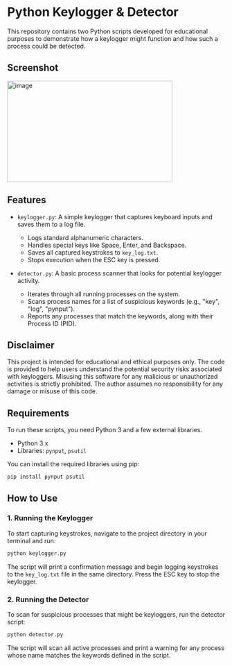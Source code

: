 # Python Keylogger & Detector

This repository contains two Python scripts developed for educational purposes to demonstrate how a keylogger might function and how such a process could be detected.

## Screenshot
<img width="381" height="233" alt="image" src="https://github.com/user-attachments/assets/14c212cd-777f-40c3-9864-752dcdfd592b" />


## Features

-   `keylogger.py`: A simple keylogger that captures keyboard inputs and saves them to a log file.
    -   Logs standard alphanumeric characters.
    -   Handles special keys like Space, Enter, and Backspace.
    -   Saves all captured keystrokes to `key_log.txt`.
    -   Stops execution when the ESC key is pressed.

-   `detector.py`: A basic process scanner that looks for potential keylogger activity.
    -   Iterates through all running processes on the system.
    -   Scans process names for a list of suspicious keywords (e.g., "key", "log", "pynput").
    -   Reports any processes that match the keywords, along with their Process ID (PID).




## Disclaimer

This project is intended for educational and ethical purposes only. The code is provided to help users understand the potential security risks associated with keyloggers. Misusing this software for any malicious or unauthorized activities is strictly prohibited. The author assumes no responsibility for any damage or misuse of this code.




## Requirements

To run these scripts, you need Python 3 and a few external libraries.

-   Python 3.x
-   Libraries: `pynput`, `psutil`

You can install the required libraries using pip:

```bash
pip install pynput psutil
```




## How to Use

### 1. Running the Keylogger

To start capturing keystrokes, navigate to the project directory in your terminal and run:

```bash
python keylogger.py
```

The script will print a confirmation message and begin logging keystrokes to the `key_log.txt` file in the same directory. Press the ESC key to stop the keylogger.

### 2. Running the Detector

To scan for suspicious processes that might be keyloggers, run the detector script:

```bash
python detector.py
```

The script will scan all active processes and print a warning for any process whose name matches the keywords defined in the script.

